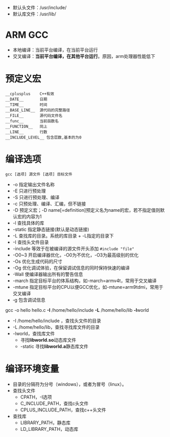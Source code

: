 - 默认头文件：/usr/include/
- 默认库文件：/usr/lib/

# ARM GCC 
- 本地编译：当前平台编译，在当前平台运行
- 交叉编译：**当前平台编译，在其他平台运行**。原因，arm处理器性能低下

# 预定义宏
```
__cplusplus    C++有效
__DATE__       日期
__TIME__       时间
__BASE_LINE__  源代码的完整路径
__FILE__       源代码文件名
__func__       当前函数名
__FUNCTION__   同上
__LINE__       行数
__INCLUDE_LEVEL__ 包含层数,基本的为0
```

# 编译选项
`gcc [选项] 源文件 [选项] 目标文件 `
- -o    指定输出文件名称
- -E    只进行预处理
- -S    只进行预处理、编译
- -c    只预处理、编译、汇编，但不链接
- -D    预定义宏；-D name[=definition]预定义名为name的宏，若不指定值则默认宏的内容为1
- -l    查找具体的库
- -static   指定静态链接(默认是动态链接)
- -L        查找库的目录。系统的库目录 + -L指定的目录下
- -I        查找头文件目录
- -include  等效于在被编译的源文件开头添加 `#include "file"`
- -O0~3	  开启编译器优化，-O0为不优化，-O3为最高级别的优化
- -Os	  优化生成代码的尺寸
- -Og	  优化调试体验，在保留调试信息的同时保持快速的编译
- -Wall	  使编译器输出所有的警告信息
- -march	  指定目标平台的体系结构，如-march=armv4t，常用于交叉编译
- -mtune	  指定目标平台的CPU以便GCC优化，如-mtune=arm9tdmi，常用于交叉编译
- ‐g             包含调试信息

gcc -o hello hello.c **-I** /home/hello/include **-L** /home/hello/lib **-l**world
- -I /home/hello/include ，查找头文件的目录
- -L /home/hello/lib，查找寻找库文件的目录
- -lworld，查找库文件
	- 寻找**libworld.so**动态库文件
	- -static 寻找**libworld.a**静态库文件

# 编译环境变量
- 目录的分隔符为分号（windows），或者为冒号（linux）。
- 查找头文件
	- CPATH，-I选项
	- C_INCLUDE_PATH，查找c头文件
	- CPLUS_INCLUDE_PATH，查找c++头文件
- 查找库
	- LIBRARY_PATH，静态库
	- LD_LIBRARY_PATH，动态库
